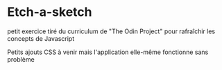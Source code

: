 # Etch-a-sketch

petit exercice tiré du curriculum de "The Odin Project" pour rafraîchir les concepts de Javascript

Petits ajouts CSS à venir mais l'application elle-même fonctionne sans problème
